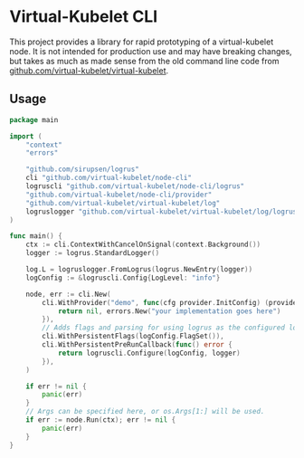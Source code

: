 Virtual-Kubelet CLI
==================

This project provides a library for rapid prototyping of a virtual-kubelet node.
It is not intended for production use and may have breaking changes,
but takes as much as made sense from the old command line code from
[github.com/virtual-kubelet/virtual-kubelet][vk].

[vk]: https://github.com/virtual-kubelet/virtual-kubelet


## Usage

```go
package main

import (
	"context"
	"errors"

	"github.com/sirupsen/logrus"
	cli "github.com/virtual-kubelet/node-cli"
	logruscli "github.com/virtual-kubelet/node-cli/logrus"
	"github.com/virtual-kubelet/node-cli/provider"
	"github.com/virtual-kubelet/virtual-kubelet/log"
	logruslogger "github.com/virtual-kubelet/virtual-kubelet/log/logrus"
)

func main() {
	ctx := cli.ContextWithCancelOnSignal(context.Background())
	logger := logrus.StandardLogger()

	log.L = logruslogger.FromLogrus(logrus.NewEntry(logger))
	logConfig := &logruscli.Config{LogLevel: "info"}

	node, err := cli.New(
		cli.WithProvider("demo", func(cfg provider.InitConfig) (provider.Provider, error) {
			return nil, errors.New("your implementation goes here")
		}),
		// Adds flags and parsing for using logrus as the configured logger
		cli.WithPersistentFlags(logConfig.FlagSet()),
		cli.WithPersistentPreRunCallback(func() error {
			return logruscli.Configure(logConfig, logger)
		}),
	)

	if err != nil {
		panic(err)
	}
	// Args can be specified here, or os.Args[1:] will be used.
	if err := node.Run(ctx); err != nil {
		panic(err)
	}
}
```

